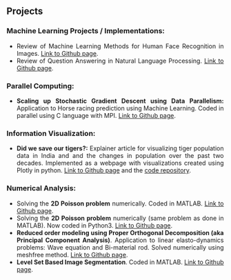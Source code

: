 
## Projects
### Machine Learning Projects / Implementations:
<div style="text-align: justify"> 
<ul style="list-style-type:disc;">
  <li>Review of Machine Learning Methods for Human Face Recognition in Images. <a href="https://bramyarao.github.io/Review-Face-Recognition/" target="_blank">Link to Github page</a>.</li>
  <li>Review of Question Answering in Natural Language Processing. <a href="https://bramyarao.github.io/NLP-QA/" target="_blank">Link to Github page</a>.</li>
</ul>  
</div>

### Parallel Computing:
 <div style="text-align: justify"> 
<ul style="list-style-type:disc;">
  <li><b>Scaling up Stochastic Gradient Descent using Data Parallelism:</b> Application to Horse racing prediction using Machine Learning. Coded in parallel using C language with MPI. <a href="https://bramyarao.github.io/Scaling-SGD/" target="_blank">Link to Github page</a>.</li>  
</ul>  
</div>

### Information Visualization:
 <div style="text-align: justify"> 
<ul style="list-style-type:disc;">
  <li><b>Did we save our tigers?:</b> Explainer article for visualizing tiger population data in India and and the changes in population over the past two decades. Implemented as a webpage with visualizations created using Plotly in python. <a href="https://bramyarao.github.io/547-Infoviz-Final/" target="_blank">Link to Github page</a> and the <a href="https://github.com/bramyarao/547-Infoviz-Final" target="_blank">code repository</a>.
  </li> 
</ul>  
</div>

### Numerical Analysis: 
<div style="text-align: justify"> 
<ul style="list-style-type:disc;">
  <li>Solving the <b>2D Poisson problem</b> numerically. Coded in MATLAB. <a href="https://bramyarao.github.io/2D-POISSON-MATLAB/" target="_blank">Link to Github page</a>.</li>
  <li>Solving the <b>2D Poisson problem</b> numerically (same problem as done in MATLAB). Now coded in Python3. <a href="https://bramyarao.github.io/2D-POISSON-PYTHON/" target="_blank">Link to Github page</a>.</li>
  <li><b>Reduced order modeling using Proper Orthogonal Decomposition (aka Principal Component Analysis)</b>. Application to linear elasto-dynamics problems: Wave equation and Bi-material rod. Solved numerically using meshfree method. <a href="https://bramyarao.github.io/PCA-RKCM/" target="_blank">Link to Github page</a>.</li>
  <li><b>Level Set Based Image Segmentation</b>. Coded in MATLAB. <a href="https://bramyarao.github.io/Level-Set-Based-Image-Segmentation/" target="_blank">Link to Github page</a>. </li>
</ul>  
</div>

